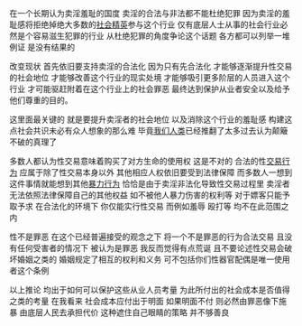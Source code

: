 在一个长期认为卖淫羞耻的国度 卖淫的合法与非法都不能杜绝犯罪 因为卖淫的羞耻感将拒绝掉绝大多数的[社会精英](https://www.zhihu.com/search?q=%E7%A4%BE%E4%BC%9A%E7%B2%BE%E8%8B%B1&search_source=Entity&hybrid_search_source=Entity&hybrid_search_extra=%7B%22sourceType%22%3A%22answer%22%2C%22sourceId%22%3A101783123%7D)参与这个行业 仅有底层人士从事的社会行业必然是个容易滋生犯罪的行业 从杜绝犯罪的角度争论这个话题 各方都可以列举一堆例证 是没有结果的

改变现状 首先依旧要支持卖淫的合法化 因为只有先合法化 才能够逐渐提升性交易的社会地位 才能够改善这个行业的现实处境 才能够吸引更多阶层的人员进入这个行业 才可能驱赶附着在这个行业上的社会罪恶 最终达到保护从业者安全以及给予他们尊重的目的。

这里面最关键的 就是要提升卖淫者的社会地位 以及消除这个行业的羞耻感 构建这点社会共识未必有众人想象的那么难 毕竟[我们人类](https://www.zhihu.com/search?q=%E6%88%91%E4%BB%AC%E4%BA%BA%E7%B1%BB&search_source=Entity&hybrid_search_source=Entity&hybrid_search_extra=%7B%22sourceType%22%3A%22answer%22%2C%22sourceId%22%3A101783123%7D)已经推翻了太多过去认为颠簸不破的真理了

多数人都认为性交易意味着购买了对方生命的使用权 这是不对的 合法的性[交易行为](https://www.zhihu.com/search?q=%E4%BA%A4%E6%98%93%E8%A1%8C%E4%B8%BA&search_source=Entity&hybrid_search_source=Entity&hybrid_search_extra=%7B%22sourceType%22%3A%22answer%22%2C%22sourceId%22%3A101783123%7D) 应属于除了性交易本身以外 其他相应人权依旧要受到法律保障 而多数人一想到这件事情就能想到其他[暴力行为](https://www.zhihu.com/search?q=%E6%9A%B4%E5%8A%9B%E8%A1%8C%E4%B8%BA&search_source=Entity&hybrid_search_source=Entity&hybrid_search_extra=%7B%22sourceType%22%3A%22answer%22%2C%22sourceId%22%3A101783123%7D) 恰恰是由于卖淫非法化导致性交易过程里 卖淫者无法依照法律保障自己的其他权益 如不被他人暴力伤害的权利等 对于嫖客只能予取予求 在合法化的环境下 你仅能实行性交易 而例如羞辱 殴打等 均不在此范围之内

性不是罪恶 在这个已经普遍接受的观念之下 将一个不是罪恶的行为合法交易 且没有任何受害者的情况下 被认为是罪恶 我反而觉得有点荒诞 且不要论述性交易会破坏婚姻之类的 婚姻规定了相互的权利和义务 可不包括你们性器官配偶是唯一使用者这个条例

以上推论 均出于如何可以保护这些从业人员考量 为此所付出的社会成本是否值得之类的考量 在我看来 社会成本应付出于明面 如果明面不付 则必然由罪恶像下施暴 由底层人民去承担代价 这种遮住自己眼睛的策略 并不够善良